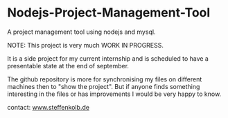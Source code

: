 Nodejs-Project-Management-Tool
==============================

A project management tool using nodejs and mysql.

NOTE:
This project is very much WORK IN PROGRESS.


It is a side project for my current internship and is scheduled
to have a presentable state at the end of september.

The github repository is more for synchronising my files on different machines then to "show the project".
But if anyone finds something interesting in the files or has improvements I would be very happy to know.


contact:
www.steffenkolb.de

